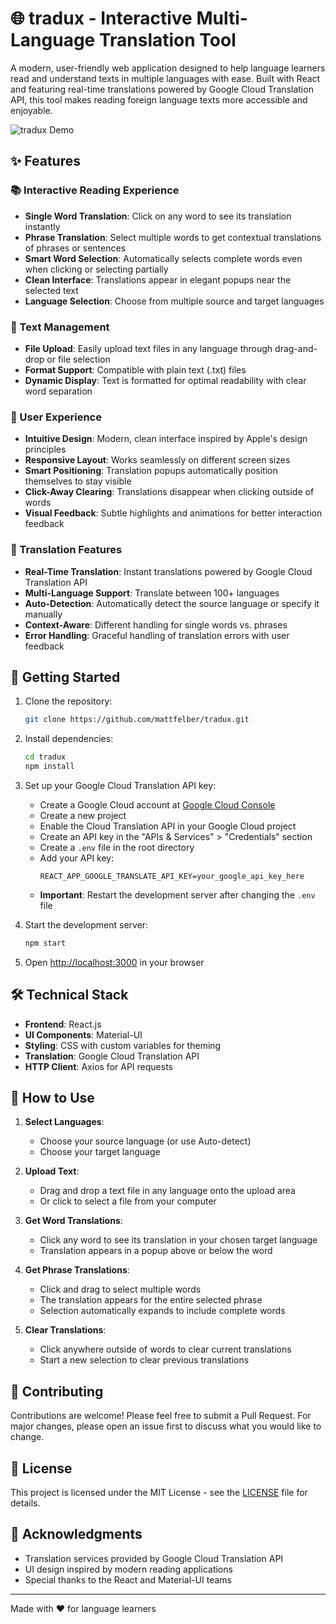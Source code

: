 # 🌐 tradux - Interactive Multi-Language Translation Tool

A modern, user-friendly web application designed to help language learners read and understand texts in multiple languages with ease. Built with React and featuring real-time translations powered by Google Cloud Translation API, this tool makes reading foreign language texts more accessible and enjoyable.

![tradux Demo](demo-screenshot.png)

## ✨ Features

### 📚 Interactive Reading Experience
- **Single Word Translation**: Click on any word to see its translation instantly
- **Phrase Translation**: Select multiple words to get contextual translations of phrases or sentences
- **Smart Word Selection**: Automatically selects complete words even when clicking or selecting partially
- **Clean Interface**: Translations appear in elegant popups near the selected text
- **Language Selection**: Choose from multiple source and target languages

### 📝 Text Management
- **File Upload**: Easily upload text files in any language through drag-and-drop or file selection
- **Format Support**: Compatible with plain text (.txt) files
- **Dynamic Display**: Text is formatted for optimal readability with clear word separation

### 🎯 User Experience
- **Intuitive Design**: Modern, clean interface inspired by Apple's design principles
- **Responsive Layout**: Works seamlessly on different screen sizes
- **Smart Positioning**: Translation popups automatically position themselves to stay visible
- **Click-Away Clearing**: Translations disappear when clicking outside of words
- **Visual Feedback**: Subtle highlights and animations for better interaction feedback

### 🔄 Translation Features
- **Real-Time Translation**: Instant translations powered by Google Cloud Translation API
- **Multi-Language Support**: Translate between 100+ languages
- **Auto-Detection**: Automatically detect the source language or specify it manually
- **Context-Aware**: Different handling for single words vs. phrases
- **Error Handling**: Graceful handling of translation errors with user feedback

## 🚀 Getting Started

1. Clone the repository:
   ```bash
   git clone https://github.com/mattfelber/tradux.git
   ```

2. Install dependencies:
   ```bash
   cd tradux
   npm install
   ```

3. Set up your Google Cloud Translation API key:
   - Create a Google Cloud account at [Google Cloud Console](https://console.cloud.google.com/)
   - Create a new project
   - Enable the Cloud Translation API in your Google Cloud project
   - Create an API key in the "APIs & Services" > "Credentials" section
   - Create a `.env` file in the root directory
   - Add your API key:
     ```
     REACT_APP_GOOGLE_TRANSLATE_API_KEY=your_google_api_key_here
     ```
   - **Important**: Restart the development server after changing the `.env` file

4. Start the development server:
   ```bash
   npm start
   ```

5. Open [http://localhost:3000](http://localhost:3000) in your browser

## 🛠️ Technical Stack

- **Frontend**: React.js
- **UI Components**: Material-UI
- **Styling**: CSS with custom variables for theming
- **Translation**: Google Cloud Translation API
- **HTTP Client**: Axios for API requests

## 📖 How to Use

1. **Select Languages**:
   - Choose your source language (or use Auto-detect)
   - Choose your target language

2. **Upload Text**:
   - Drag and drop a text file in any language onto the upload area
   - Or click to select a file from your computer

3. **Get Word Translations**:
   - Click any word to see its translation in your chosen target language
   - Translation appears in a popup above or below the word

3. **Get Phrase Translations**:
   - Click and drag to select multiple words
   - The translation appears for the entire selected phrase
   - Selection automatically expands to include complete words

4. **Clear Translations**:
   - Click anywhere outside of words to clear current translations
   - Start a new selection to clear previous translations

## 🤝 Contributing

Contributions are welcome! Please feel free to submit a Pull Request. For major changes, please open an issue first to discuss what you would like to change.

## 📄 License

This project is licensed under the MIT License - see the [LICENSE](LICENSE) file for details.

## 🙏 Acknowledgments

- Translation services provided by Google Cloud Translation API
- UI design inspired by modern reading applications
- Special thanks to the React and Material-UI teams

---

Made with ❤️ for language learners
